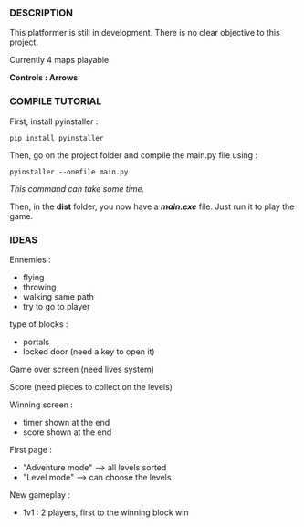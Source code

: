 ### DESCRIPTION

This platformer is still in development.
There is no clear objective to this project.

Currently 4 maps playable

**Controls : Arrows**

### COMPILE TUTORIAL 

First, install pyinstaller :
```
pip install pyinstaller
```

Then, go on the project folder and compile the main.py file using :
```
pyinstaller --onefile main.py
```
*This command can take some time.*

Then, in the **dist** folder, you now have a ***main.exe*** file. Just run it to play the game.


### IDEAS

Ennemies :
- flying
- throwing
- walking same path
- try to go to player

type of blocks : 
- portals
- locked door (need a key to open it)

Game over screen (need lives system)

Score (need pieces to collect on the levels)

Winning screen :
- timer shown at the end
- score shown at the end

First page :
- "Adventure mode" --> all levels sorted
- "Level mode" --> can choose the levels

New gameplay :
- 1v1 : 2 players, first to the winning block win
